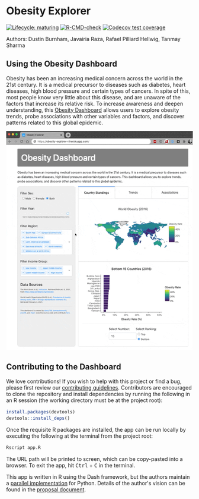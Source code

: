 # Obesity Explorer

<!-- badges: start -->
[![Lifecycle: maturing](https://img.shields.io/badge/lifecycle-maturing-blue.svg)](https://www.tidyverse.org/lifecycle/#maturing)
[![R-CMD-check](https://github.com/UBC-MDS/obesity-explorer-R/workflows/R-CMD-check/badge.svg)](https://github.com/UBC-MDS/obesity-explorer-R/actions)
[![Codecov test coverage](https://codecov.io/gh/UBC-MDS/obesity-explorer-R/branch/main/graph/badge.svg)](https://codecov.io/gh/UBC-MDS/obesity-explorer-R?branch=main)
<!-- badges: end -->

Authors: Dustin Burnham, Javairia Raza, Rafael Pilliard Hellwig, Tanmay Sharma

## Using the Obesity Dashboard

Obesity has been an increasing medical concern across the world in the 21st century. 
It is a medical precursor to diseases such as diabetes, heart diseases, high blood pressure and certain types of cancers. 
In spite of this, most people know very little about this disease, and are unaware of the factors that increase its relative risk. 
To increase awareness and deepen understanding, this [Obesity Dashboard](https://r-obesity-explorer.herokuapp.com/) allows users to explore obesity trends, probe associations with other variables and factors, and discover patterns related to this global epidemic.

[![App](doc/img/dashboard.gif)](https://obesity-explorer-r.herokuapp.com/)

## Contributing to the Dashboard

We love contributions! If you wish to help with this project or find a bug, please first review our [contributing guidelines](CONTRIBUTING.md).
Contributors are encouraged to clone the repository and install dependencies by running the following in an R session (the working directory must be at the project root):

```R
install.packages(devtools)
devtools::install_deps()
```

Once the requisite R packages are installed, the app can be run locally by executing the following at the terminal from the project root:

```bash
Rscript app.R
```

The URL path will be printed to screen, which can be copy-pasted into a browser. To exit the app, hit <kbd>Ctrl</kbd> + <kbd>C</kbd> in the terminal.

This app is written in R using the Dash framework, but the authors maintain a [parallel implementation](https://github.com/UBC-MDS/obesity-explorer) for Python. 
Details of the author's vision can be found in the [proposal document](doc/proposal.md).
